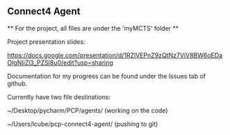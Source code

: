 ## Connect4 Agent

** For the project, all files are under the 'myMCTS' folder **

Project presentation slides:

https://docs.google.com/presentation/d/1RZlVEPnZ9zQtNz7ViV8BW6oEDaOlgNIiZl3_PZSl8u0/edit?usp=sharing

Documentation for my progress can be found under the Issues tab of github.



Currently have two file destinations:

  ~/Desktop/pycharm/PCP/agents/ (working on the code)
  
  ~/Users/lcube/pcp-connect4-agent/ (pushing to git)
